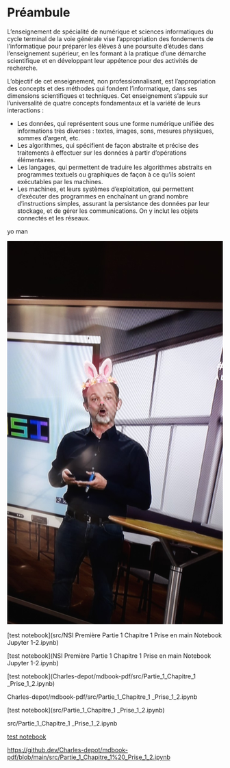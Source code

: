 # Préambule

L’enseignement de spécialité de numérique et sciences informatiques du cycle terminal de la
voie générale vise l’appropriation des fondements de l’informatique pour préparer les élèves
à une poursuite d’études dans l’enseignement supérieur, en les formant à la pratique d’une
démarche scientifique et en développant leur appétence pour des activités de recherche.

L’objectif de cet enseignement, non professionnalisant, est l’appropriation des concepts et
des méthodes qui fondent l’informatique, dans ses dimensions scientifiques et techniques.
Cet enseignement s’appuie sur l’universalité de quatre concepts fondamentaux et la variété
de leurs interactions :

- Les données, qui représentent sous une forme numérique unifiée des informations
très diverses : textes, images, sons, mesures physiques, sommes d’argent, etc.
- Les algorithmes, qui spécifient de façon abstraite et précise des traitements à
effectuer sur les données à partir d’opérations élémentaires.
- Les langages, qui permettent de traduire les algorithmes abstraits en programmes
textuels ou graphiques de façon à ce qu’ils soient exécutables par les machines.
- Les machines, et leurs systèmes d’exploitation, qui permettent d’exécuter des
programmes en enchaînant un grand nombre d’instructions simples, assurant la
persistance des données par leur stockage, et de gérer les communications. On y
inclut les objets connectés et les réseaux.

yo man 

![lumni](lumni.png)

[test notebook](src/NSI Première Partie 1 Chapitre 1 Prise en main Notebook Jupyter 1-2.ipynb)


[test notebook](NSI Première Partie 1 Chapitre 1 Prise en main Notebook Jupyter 1-2.ipynb)

[test notebook](Charles-depot/mdbook-pdf/src/Partie_1_Chapitre_1 _Prise_1_2.ipynb)

Charles-depot/mdbook-pdf/src/Partie_1_Chapitre_1 _Prise_1_2.ipynb

[test notebook](src/Partie_1_Chapitre_1 _Prise_1_2.ipynb)

src/Partie_1_Chapitre_1 _Prise_1_2.ipynb

[test notebook](https://github.dev/Charles-depot/mdbook-pdf/blob/main/src/Partie_1_Chapitre_1%20_Prise_1_2.ipynb)

https://github.dev/Charles-depot/mdbook-pdf/blob/main/src/Partie_1_Chapitre_1%20_Prise_1_2.ipynb
